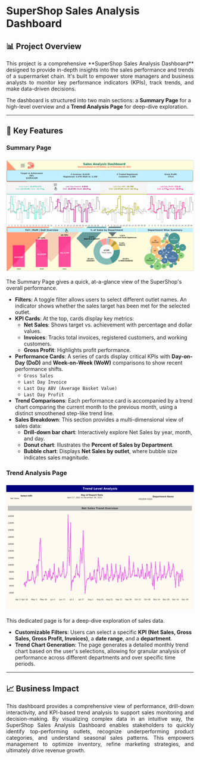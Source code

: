 # SuperShop Sales Analysis Dashboard

## 📊 Project Overview
<p align="justify">This project is a comprehensive **SuperShop Sales Analysis Dashboard** designed to provide in-depth insights into the sales performance and trends of a supermarket chain. It's built to empower store managers and business analysts to monitor key performance indicators (KPIs), track trends, and make data-driven decisions.</p>

The dashboard is structured into two main sections: a **Summary Page** for a high-level overview and a **Trend Analysis Page** for deep-dive exploration.

---

## 🚀 Key Features

### Summary Page
### **![Image1](images/1.png)**
The Summary Page gives a quick, at-a-glance view of the SuperShop's overall performance.

* **Filters**: A toggle filter allows users to select different outlet names. An indicator shows whether the sales target has been met for the selected outlet.
* **KPI Cards**: At the top, cards display key metrics:
    * **Net Sales**: Shows target vs. achievement with percentage and dollar values.
    * **Invoices**: Tracks total invoices, registered customers, and working customers.
    * **Gross Profit**: Highlights profit performance.
* **Performance Cards**: A series of cards display critical KPIs with **Day-on-Day (DoD)** and **Week-on-Week (WoW)** comparisons to show recent performance shifts.
    * `Gross Sales`
    * `Last Day Invoice`
    * `Last Day ABV (Average Basket Value)`
    * `Last Day Profit`
* **Trend Comparisons**: Each performance card is accompanied by a trend chart comparing the current month to the previous month, using a distinct smoothened step-like trend line.
* **Sales Breakdown**: This section provides a multi-dimensional view of sales data:
    * **Drill-down bar chart**: Interactively explore Net Sales by year, month, and day.
    * **Donut chart**: Illustrates the **Percent of Sales by Department**.
    * **Bubble chart**: Displays **Net Sales by outlet**, where bubble size indicates sales magnitude.

### Trend Analysis Page
### **![Image1](images/2.png)**
This dedicated page is for a deep-dive exploration of sales data.

* **Customizable Filters**: Users can select a specific **KPI (Net Sales, Gross Sales, Gross Profit, Invoices)**, a **date range**, and a **department**.
* **Trend Chart Generation**: The page generates a detailed monthly trend chart based on the user's selections, allowing for granular analysis of performance across different departments and over specific time periods.

---

## 📈 Business Impact
<p align="justify">This dashboard provides a comprehensive view of performance, drill-down interactivity, and KPI-based trend analysis to support sales monitoring and decision-making. By visualizing complex data in an intuitive way, the SuperShop Sales Analysis Dashboard enables stakeholders to quickly identify top-performing outlets, recognize underperforming product categories, and understand seasonal sales patterns. This empowers management to optimize inventory, refine marketing strategies, and ultimately drive revenue growth.</p>
